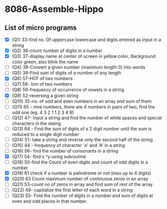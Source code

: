 # 8086-Assemble-Hippo

## List of micro programs
 - [x] (Q1) 33-find no. Of uppercase lowercase and digits entered as input in a string
 - [x] (Q2) 36-count number of digits in a number
 - [x] (Q3) 37-display name at center of screen in yellow color, Background color green, also blink the name
 - [ ] (Q4) 38-Convert a given number (maximum length:3) into words
 - [ ] (Q5) 39-Find sum of digits of a number of any length
 - [x] (Q6) 57-HCF of two numbers
 - [ ] (Q7) 58- lcm of two numbers
 - [ ] (Q8) 59-frequency of occurrence of vowels in a string
 - [x] (Q9) 52-reversing a given string
 - [ ] (Q10) 35-no. of odd and even numbers in an array and sum of them
 - [ ] (Q11) 65 - nine numbers, there are 4 numbers in pairs of two, find the odd one (eg. 4 3 2 1 1 2 3 4 9)
 - [ ] (Q12) 47- Input a string and find the number of white spaces and special characters in the steing
 - [ ] (Q13) 64 - Find the sum of digits of a 2 digit number until the sum is reduced to a single digit number
 - [ ] (Q14) 51- take a string and reverse only the second half of the string
 - [ ] (Q15) 44 - frequency of character 'a' and 'A' in a string
 - [ ] (Q16) 56- find the number of consonants in a string 
 - [x] (Q17) 54- find x ^y using subroutine
 - [ ] (Q18) 50-find the Count of even digits and count of odd digits in a number
 - [x] (Q19) 61 check if a number is palindrome or not (max up to 4 digits)
 - [x] (Q20) 63 Count maximum number of continuous zeros in an array
 - [ ] (Q21) 53-count no of zeros in array and find sum of rest of the array
 - [ ] (Q22) 49- capitalize the first letter of each word in a string
 - [ ] (Q23) 55- Find the number of digits in a number and sum of digits at even and odd places in that number.
